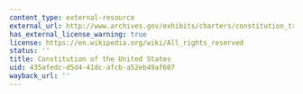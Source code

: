 ```yaml
---
content_type: external-resource
external_url: http://www.archives.gov/exhibits/charters/constitution_transcript.html
has_external_license_warning: true
license: https://en.wikipedia.org/wiki/All_rights_reserved
status: ''
title: Constitution of the United States
uid: 435afedc-d5d4-41dc-afcb-a52eb49af607
wayback_url: ''
---
```

